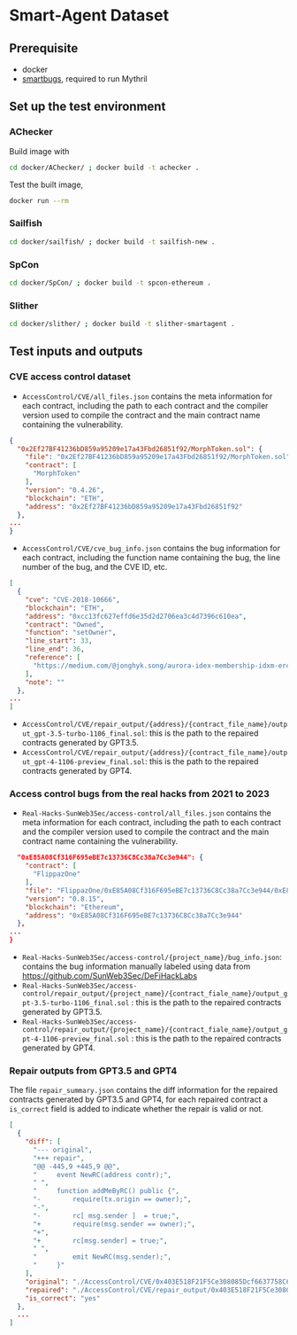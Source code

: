 # Smart-Agent Dataset

## Prerequisite

- docker
- [smartbugs](https://github.com/smartbugs/smartbugs), required to run Mythril

## Set up the test environment

### AChecker

Build image with

``` bash
cd docker/AChecker/ ; docker build -t achecker .
```

Test the built image,


``` bash
docker run --rm

```

### Sailfish


``` bash
cd docker/sailfish/ ; docker build -t sailfish-new .
```

### SpCon

``` bash
cd docker/SpCon/ ; docker build -t spcon-ethereum .
```


### Slither

``` bash
cd docker/slither/ ; docker build -t slither-smartagent .
```



## Test inputs and outputs



### CVE access control dataset

- `AccessControl/CVE/all_files.json` contains the meta information for
  each contract, including the path to each contract and the compiler version used
  to compile the contract and the main contract name containing the vulnerability.

```json
{
  "0x2Ef27BF41236bD859a95209e17a43Fbd26851f92/MorphToken.sol": {
    "file": "0x2Ef27BF41236bD859a95209e17a43Fbd26851f92/MorphToken.sol",
    "contract": [
      "MorphToken"
    ],
    "version": "0.4.26",
    "blockchain": "ETH",
    "address": "0x2Ef27BF41236bD859a95209e17a43Fbd26851f92"
  },
...
}
```

- `AccessControl/CVE/cve_bug_info.json` contains the bug information for each
  contract, including the function name containing the bug, the line number of the
  bug, and the CVE ID, etc.

```json
[
  {
    "cve": "CVE-2018-10666",
    "blockchain": "ETH",
    "address": "0xcc13fc627effd6e35d2d2706ea3c4d7396c610ea",
    "contract": "Owned",
    "function": "setOwner",
    "line_start": 33,
    "line_end": 36,
    "reference": [
      "https://medium.com/@jonghyk.song/aurora-idex-membership-idxm-erc20-token-allows-attackers-to-acquire-contract-ownership-1ff426cee7c6"
    ],
    "note": ""
  },
...
]
```

- `AccessControl/CVE/repair_output/{address}/{contract_file_name}/output_gpt-3.5-turbo-1106_final.sol`:
  this is the path to the repaired contracts generated by GPT3.5.
- `AccessControl/CVE/repair_output/{address}/{contract_file_name}/output_gpt-4-1106-preview_final.sol`:
  this is the path to the repaired contracts generated by GPT4.


### Access control bugs from the real hacks from 2021 to 2023
- `Real-Hacks-SunWeb3Sec/access-control/all_files.json` contains the meta
  information for each contract, including the path to each contract and the
  compiler version used to compile the contract and the main contract name
  containing the vulnerability.

```json
  "0xE85A08Cf316F695eBE7c13736C8Cc38a7Cc3e944": {
    "contract": [
      "FlippazOne"
    ],
    "file": "FlippazOne/0xE85A08Cf316F695eBE7c13736C8Cc38a7Cc3e944/0xE85A08Cf316F695eBE7c13736C8Cc38a7Cc3e944.sol",
    "version": "0.8.15",
    "blockchain": "Ethereum",
    "address": "0xE85A08Cf316F695eBE7c13736C8Cc38a7Cc3e944"
  },
...
}
```

- `Real-Hacks-SunWeb3Sec/access-control/{project_name}/bug_info.json`: contains the
  bug information manually labeled using data from https://github.com/SunWeb3Sec/DeFiHackLabs
- `Real-Hacks-SunWeb3Sec/access-control/repair_output/{project_name}/{contract_fiale_name}/output_gpt-3.5-turbo-1106_final.sol` :
  this is the path to the repaired contracts generated by GPT3.5.
- `Real-Hacks-SunWeb3Sec/access-control/repair_output/{project_name}/{contract_fiale_name}/output_gpt-4-1106-preview_final.sol` :
  this is the path to the repaired contracts generated by GPT4.


### Repair outputs from GPT3.5 and GPT4

The file `repair_summary.json` contains the diff information for the repaired
contracts generated by GPT3.5 and GPT4, for each repaired contract a `is_correct`
field is added to indicate whether the repair is valid or not.

``` json
[
  {
    "diff": [
      "--- original",
      "+++ repair",
      "@@ -445,9 +445,9 @@",
      "     event NewRC(address contr);",
      " ",
      "     function addMeByRC() public {",
      "-        require(tx.origin == owner);",
      "-",
      "-        rc[ msg.sender ]  = true;",
      "+        require(msg.sender == owner);",
      "+",
      "+        rc[msg.sender] = true;",
      " ",
      "         emit NewRC(msg.sender);",
      "     }"
    ],
    "original": "./AccessControl/CVE/0x403E518F21F5Ce308085Dcf6637758C61f92446A/RC.sol",
    "repaired": "./AccessControl/CVE/repair_output/0x403E518F21F5Ce308085Dcf6637758C61f92446A/RC.sol/output_gpt-3.5-turbo-1106_final.sol",
    "is_correct": "yes"
  },
  ...
]
```
